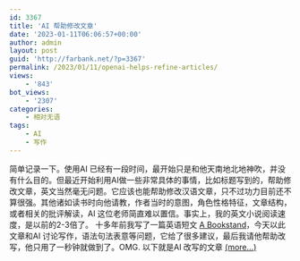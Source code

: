 ```yaml
---
id: 3367
title: 'AI 帮助修改文章'
date: '2023-01-11T06:06:57+00:00'
author: admin
layout: post
guid: 'http://farbank.net/?p=3367'
permalink: /2023/01/11/openai-helps-refine-articles/
views:
    - '843'
bot_views:
    - '2307'
categories:
    - 相对无语
tags:
    - AI
    - 写作
---
```


简单记录一下。使用AI 已经有一段时间，最开始只是和他天南地北地神吹，并没有什么目的。但最近开始利用AI做一些非常具体的事情，比如标题写到的，帮助修改文章，英文当然毫无问题。它应该也能帮助修改汉语文章，只不过功力目前还不算很强。其他诸如读书时向他请教，作者当时的意图，角色性格特征，文章结构，或者相关的批评解读，AI 这位老师简直难以置信。事实上，我的英文小说阅读速度，是以前的2-3倍了。 十多年前我写了一篇英语短文 [A Bookstand](http://farbank.net/2007/03/25/a-bookstand/)，今天以此文章和AI 讨论写作，语法句法表意等问题，它给了很多建议，最后我请他帮助改写，他只用了一秒钟就做到了。OMG. 以下就是AI 改写的文章 [<span aria-label="Continue reading AI 帮助修改文章">(more…)</span>](http://farbank.net/2023/01/11/openai-helps-refine-articles/#more-3367)